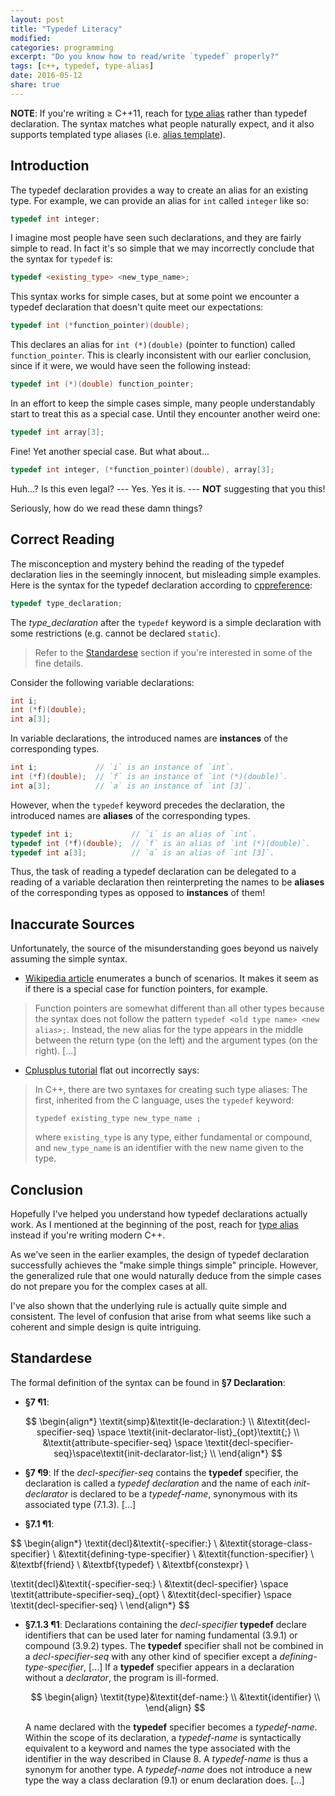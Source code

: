 ```yaml
---
layout: post
title: "Typedef Literacy"
modified:
categories: programming
excerpt: "Do you know how to read/write `typedef` properly?"
tags: [c++, typedef, type-alias]
date: 2016-05-12
share: true
---
```


__NOTE__: If you're writing ≥ C++11, reach for [type alias] rather than
typedef declaration. The syntax matches what people naturally expect, and
it also supports templated type aliases (i.e. [alias template][type alias]).

## Introduction

The typedef declaration provides a way to create an alias for an existing
type. For example, we can provide an alias for `int` called `integer` like so:

```c++
typedef int integer;
```

I imagine most people have seen such declarations, and they are fairly simple to
read. In fact it's so simple that we may incorrectly conclude that the syntax
for `typedef` is:

```c++
typedef <existing_type> <new_type_name>;
```

This syntax works for simple cases, but at some point we encounter a typedef
declaration that doesn't quite meet our expectations:

```c++
typedef int (*function_pointer)(double);
```

This declares an alias for `int (*)(double)` (pointer to function) called
`function_pointer`. This is clearly inconsistent with our earlier conclusion,
since if it were, we would have seen the following instead:

```c++
typedef int (*)(double) function_pointer;
```

In an effort to keep the simple cases simple, many people understandably start
to treat this as a special case. Until they encounter another weird one:

```c++
typedef int array[3];
```

Fine! Yet another special case. But what about...

```c++
typedef int integer, (*function_pointer)(double), array[3];
```

Huh...? Is this even legal? --- Yes. Yes it is. --- __NOT__ suggesting that you this!

Seriously, how do we read these damn things?

## Correct Reading

The misconception and mystery behind the reading of the typedef declaration lies
in the seemingly innocent, but misleading simple examples. Here is the syntax
for the typedef declaration according to [cppreference]:

```c++
typedef type_declaration;
```

The _type_declaration_ after the `typedef` keyword is a simple declaration
with some restrictions (e.g. cannot be declared `static`).

> Refer to the [Standardese](#standardese) section if you're interested in
> some of the fine details.

Consider the following variable declarations:

```c++
int i;
int (*f)(double);
int a[3];
```

In variable declarations, the introduced names are __instances__ of
the corresponding types.

```c++
int i;             // `i` is an instance of `int`.
int (*f)(double);  // `f` is an instance of `int (*)(double)`.
int a[3];          // `a` is an instance of `int [3]`.
```

However, when the `typedef` keyword precedes the declaration, the introduced
names are __aliases__ of the corresponding types.

```c++
typedef int i;             // `i` is an alias of `int`.
typedef int (*f)(double);  // `f` is an alias of `int (*)(double)`.
typedef int a[3];          // `a` is an alias of `int [3]`.
```

Thus, the task of reading a typedef declaration can be delegated to a reading
of a variable declaration then reinterpreting the names to be __aliases__ of the
corresponding types as opposed to __instances__ of them!

## Inaccurate Sources

Unfortunately, the source of the misunderstanding goes beyond us naively
assuming the simple syntax.

- [Wikipedia article] enumerates a bunch of scenarios. It makes it seem as
  if there is a special case for function pointers, for example.

> Function pointers are somewhat different than all other types because the
> syntax does not follow the pattern `typedef <old type name> <new alias>;`.
> Instead, the new alias for the type appears in the middle between the return
> type (on the left) and the argument types (on the right). [...]

* [Cplusplus tutorial] flat out incorrectly says:

> In C++, there are two syntaxes for creating such type aliases: The first,
> inherited from the C language, uses the `typedef` keyword:
>
> `typedef existing_type new_type_name ;`
>
> where `existing_type` is any type, either fundamental or compound, and
> `new_type_name` is an identifier with the new name given to the type.

## Conclusion

Hopefully I've helped you understand how typedef declarations actually work.
As I mentioned at the beginning of the post, reach for [type alias] instead if
you're writing modern C++.

As we've seen in the earlier examples, the design of typedef declaration
successfully achieves the "make simple things simple" principle. However, the
generalized rule that one would naturally deduce from the simple cases do not
prepare you for the complex cases at all.

I've also shown that the underlying rule is actually quite simple and
consistent. The level of confusion that arise from what seems like such a
coherent and simple design is quite intriguing.

## Standardese

The formal definition of the syntax can be found in __§7 Declaration__:

- __§7 ¶1__:

$$
\begin{align*}
\textit{simp}&\textit{le-declaration:} \\
             &\textit{decl-specifier-seq} \space \textit{init-declarator-list}_{opt}\textit{;} \\
             &\textit{attribute-specifier-seq} \space \textit{decl-specifier-seq}\space\textit{init-declarator-list;} \\
\end{align*}
$$

- __§7 ¶9__: If the _decl-specifier-seq_ contains the __typedef__ specifier,
  the declaration is called a _typedef declaration_ and the name of each
  _init-declarator_ is declared to be a _typedef-name_, synonymous with its
  associated type (7.1.3). [...]

- __§7.1 ¶1__:

$$
\begin{align*}
\textit{decl}&\textit{-specifier:} \\
             &\textit{storage-class-specifier} \\
             &\textit{defining-type-specifier} \\
             &\textit{function-specifier} \\
             &\textbf{friend} \\
             &\textbf{typedef} \\
             &\textbf{constexpr} \\

\textit{decl}&\textit{-specifier-seq:} \\
             &\textit{decl-specifier} \space \textit{attribute-specifier-seq}_{opt} \\
             &\textit{decl-specifier} \space \textit{decl-specifier-seq} \\
\end{align*}
$$

- __§7.1.3 ¶1__: Declarations containing the _decl-specifier_ __typedef__
  declare identifiers that can be used later for naming fundamental (3.9.1) or
  compound (3.9.2) types. The __typedef__ specifier shall not be combined in a
  _decl-specifier-seq_ with any other kind of specifier except a
  _defining-type-specifier_, [...] If a __typedef__ specifier appears in a
  declaration without a _declarator_, the program is ill-formed.

  $$
  \begin{align}
  \textit{type}&\textit{def-name:} \\
               &\textit{identifier} \\
  \end{align}
  $$

  A name declared with the __typedef__ specifier becomes a _typedef-name_.
  Within the scope of its declaration, a _typedef-name_ is syntactically
  equivalent to a keyword and names the type associated with the identifier in
  the way described in Clause 8. A _typedef-name_ is thus a synonym for another
  type. A _typedef-name_ does not introduce a new type the way a class
  declaration (9.1) or enum declaration does. [...]

[type alias]: http://en.cppreference.com/w/cpp/language/type_alias
[cppreference]: http://en.cppreference.com/w/cpp/language/typedef
[Wikipedia article]: https://en.wikipedia.org/wiki/Typedef
[Cplusplus tutorial]: http://www.cplusplus.com/doc/tutorial/other_data_types/
